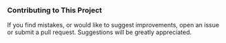 ### Contributing to This Project

If you find mistakes, or would like to suggest improvements, open an issue or
submit a pull request. Suggestions will be greatly appreciated.
